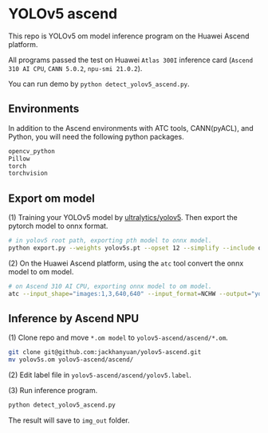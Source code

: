 # YOLOv5 ascend 
This repo is YOLOv5 om model inference program on the Huawei Ascend platform.

All programs passed the test on Huawei `Atlas 300I` inference card (`Ascend 310 AI CPU`, `CANN 5.0.2`, `npu-smi 21.0.2`).

You can run demo by `python detect_yolov5_ascend.py`.

## Environments
In addition to the Ascend environments with ATC tools, CANN(pyACL), and Python, you will need the following python packages.

```txt
opencv_python
Pillow
torch
torchvision
```

## Export om model 
(1) Training your YOLOv5 model by [ultralytics/yolov5](https://github.com/ultralytics/yolov5). Then export the pytorch model to onnx format.
```bash
# in yolov5 root path, exporting pth model to onnx model.
python export.py --weights yolov5s.pt --opset 12 --simplify --include onnx 
```

(2) On the Huawei Ascend platform, using the `atc` tool convert the onnx model to om model.
```bash
# on Ascend 310 AI CPU, exporting onnx model to om model.
atc --input_shape="images:1,3,640,640" --input_format=NCHW --output="yolov5s" --soc_version=Ascend310 --framework=5 --model="yolov5s.onnx" --output_type=FP32 
```

## Inference by Ascend NPU
(1) Clone repo and move `*.om model` to `yolov5-ascend/ascend/*.om`.
```bash
git clone git@github.com:jackhanyuan/yolov5-ascend.git
mv yolov5s.om yolov5-ascend/ascend/
```

(2) Edit label file in `yolov5-ascend/ascend/yolov5.label`.


(3) Run inference program.
```bash
python detect_yolov5_ascend.py
```
The result will save to `img_out` folder.